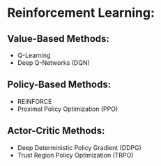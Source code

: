 # Reinforcement Learning:

## Value-Based Methods:
- Q-Learning
- Deep Q-Networks (DQN)

## Policy-Based Methods:
- REINFORCE
- Proximal Policy Optimization (PPO)

## Actor-Critic Methods:
- Deep Deterministic Policy Gradient (DDPG)
- Trust Region Policy Optimization (TRPO)